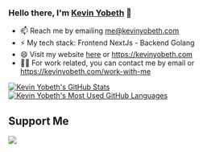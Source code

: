 ### Hello there, I'm [Kevin Yobeth](https://kevinyobeth.com) 👋
- 📫 Reach me by emailing me@kevinyobeth.com
- ⚡ My tech stack: Frontend NextJs - Backend Golang
- 😄 Visit my website [here](https://kevinyobeth.com) or https://kevinyobeth.com
- 👷‍♂️ For work related, you can contact me by email or https://kevinyobeth.com/work-with-me

<a href="https://github.com/anuraghazra/github-readme-stats">
  <img align="top" src="https://github-readme-stats.vercel.app/api?username=kevinyobeth&hide=contribs&count_private=true&theme=dracula&show_icons=true" alt="Kevin Yobeth's GitHub Stats" />
</a>

<a href="https://github.com/anuraghazra/github-readme-stats">
  <img align="top" src="https://github-readme-stats.vercel.app/api/top-langs/?username=kevinyobeth&count_private=true&theme=dracula&show_icons=true&hide=css,java&layout=compact&card_width=270&langs_count=6" alt="Kevin Yobeth's Most Used GitHub Languages" />
</a>

## Support Me
<a href="https://www.buymeacoffee.com/kevinyobeth">
  <img src="https://img.buymeacoffee.com/button-api/?text=Feed me pizza&emoji=🍕&slug=kevinyobeth&button_colour=FFDD00&font_colour=000000&font_family=Lato&outline_colour=000000&coffee_colour=ffffff">
</a>
